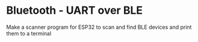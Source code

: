 # Bluetooth - UART over BLE

Make a scanner program for ESP32 to scan and find BLE devices and print them to a terminal
